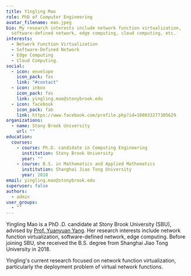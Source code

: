 ```yaml
---
title: Yingling Mao
role: PhD of Computer Engineering
avatar_filename: mao.jpeg
bio: My research interests include network function virtualization,
  software-defined network, edge computing, cloud computing, etc.
interests:
  - Network Function Virtualization
  - Software-Defined Network
  - Edge Computing
  - Cloud Computing.
social:
  - icon: envelope
    icon_pack: fas
    link: "#contact"
  - icon: inbox
    icon_pack: fas
    link: yingling.mao@stonybrook.edu
  - icon: facebook
    icon_pack: fab
    link: https://www.facebook.com/profile.php?id=100033277305629
organizations:
  - name: Stony Brook University
    url: ""
education:
  courses:
    - course: Ph.D. candidate in Computing Engineering
      institution: Stony Brook University
      year: ""
    - course: B.S. in Mathematics and Applied Mathematics
      institution: Shanghai Jiao Tong University
      year: 2018
email: yingling.mao@stonybrook.edu
superuser: false
authors:
  - admin
user_groups:
  - ""
---
```

Yingling Mao is a PhD .D. candidate at Stony Brook University (SBU), advised by [Prof. Yuanyuan Yang](http://www.ece.stonybrook.edu/~yang). Her research interests include network function virtualization, software-defined network, edge computing. Before joining SBU, she received the B.S. degree from Shanghai Jiao Tong University in 2018.

Yingling's current research focused on network function virtualization, particularly the deployment problem of virtual network functions.
